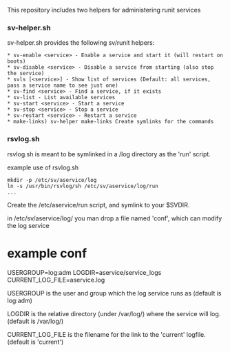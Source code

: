 This repository includes two helpers for administering runit services

### sv-helper.sh

sv-helper.sh provides the following sv/runit helpers:

    * sv-enable <service> - Enable a service and start it (will restart on boots)
    * sv-disable <service> - Disable a service from starting (also stop the service)
    * svls [<service>] - Show list of services (Default: all services, pass a service name to see just one)
    * sv-find <service> - Find a service, if it exists
    * sv-list - List available services
    * sv-start <service> - Start a service
    * sv-stop <service> - Stop a service
    * sv-restart <service> - Restart a service
    * make-links) sv-helper make-links Create symlinks for the commands

### rsvlog.sh

rsvlog.sh is meant to be symlinked in a <service>/log directory
          as the 'run' script.

example use of rsvlog.sh

    mkdir -p /etc/sv/aservice/log
    ln -s /usr/bin/rsvlog/sh /etc/sv/aservice/log/run
    ...
  Create the /etc/aservice/run script, and symlink to your $SVDIR. 

in /etc/sv/aservice/log/ you man drop a file named 'conf',
which can modify the log service

# example conf
USERGROUP=log:adm
LOGDIR=aservice/service\_logs
CURRENT\_LOG\_FILE=aservice.log

USERGROUP is the user and group which the log service runs as
          (default is log:adm)

LOGDIR is the relative directory (under /var/log/<servicename>) where the 
       service will log. (default is /var/log/<servicename>)
       
CURRENT\_LOG\_FILE is the filename for the link to the 'current' logfile.
                   (default is 'current')
